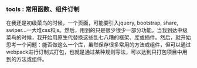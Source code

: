 ### tools : 常用函数、组件订制

在我还是初级菜鸟的时候，一个页面，可能要引入jquery, bootstrap, share, swiper...一大堆css和js。然后，用到的只是很少很少一部分功能。当我到达中级菜鸟的时候，我开始用原生代替换这些乱七八糟的框架、库或插件。然后，就开始思考一个问题：能否做这么一个库，虽然保存很多常用的方法或组件，但可以通过webpack进行订制式打包，也就是通过某种规则写法，可以达到只打包项目中用到的方法或组件。

